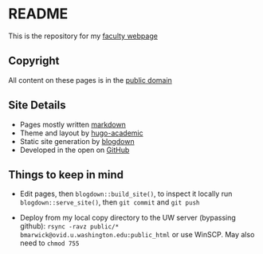 # README

This is the repository for my [faculty webpage](http://faculty.washington.edu/bmarwick/)

## Copyright

All content on these pages is in the [public domain](http://creativecommons.org/publicdomain/zero/1.0/)

## Site Details

* Pages mostly written [markdown](https://daringfireball.net/projects/markdown/)
* Theme and layout by [hugo-academic](https://github.com/gcushen/hugo-academic)
* Static site generation by [blogdown](https://bookdown.org/yihui/blogdown)
* Developed in the open on [GitHub](https://github.com/benmarwick)

## Things to keep in mind

* Edit pages, then `blogdown::build_site()`, to inspect it locally run `blogdown::serve_site()`, then `git commit` and `git push`

* Deploy from my local copy directory to the UW server (bypassing github): `rsync -ravz public/* bmarwick@ovid.u.washington.edu:public_html` or use WinSCP. May also need to `chmod 755`  
 
 
